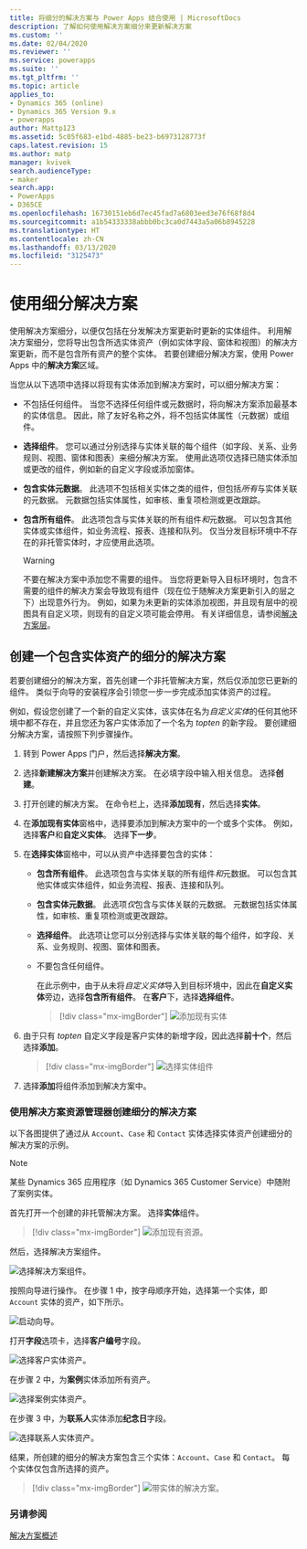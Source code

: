 ```yaml
---
title: 将细分的解决方案与 Power Apps 结合使用 | MicrosoftDocs
description: 了解如何使用解决方案细分来更新解决方案
ms.custom: ''
ms.date: 02/04/2020
ms.reviewer: ''
ms.service: powerapps
ms.suite: ''
ms.tgt_pltfrm: ''
ms.topic: article
applies_to:
- Dynamics 365 (online)
- Dynamics 365 Version 9.x
- powerapps
author: Mattp123
ms.assetid: 5c05f683-e1bd-4885-be23-b6973128773f
caps.latest.revision: 15
ms.author: matp
manager: kvivek
search.audienceType:
- maker
search.app:
- PowerApps
- D365CE
ms.openlocfilehash: 16730151eb6d7ec45fad7a6803eed3e76f68f8d4
ms.sourcegitcommit: a1b54333338abbb0bc3ca0d7443a5a06b8945228
ms.translationtype: HT
ms.contentlocale: zh-CN
ms.lasthandoff: 03/13/2020
ms.locfileid: "3125473"
---
```

# <a name="use-segmented-solutions"></a>使用细分解决方案 

使用解决方案细分，以便仅包括在分发解决方案更新时更新的实体组件。 利用解决方案细分，您将导出包含所选实体资产（例如实体字段、窗体和视图）的解决方案更新，而不是包含所有资产的整个实体。 <!-- Depending on the complexity of your app, segmentation of the solution can be as simple as everything in a single solution to segmenting by component type, such as entities in one solution, canvas apps in another, and plugins in a third. --> 若要创建细分解决方案，使用 Power Apps 中的**解决方案**区域。  

当您从以下选项中选择以将现有实体添加到解决方案时，可以细分解决方案： 
- 不包括任何组件。 当您不选择任何组件或元数据时，将向解决方案添加最基本的实体信息。 因此，除了友好名称之外，将不包括实体属性（元数据）或组件。   
- **选择组件**。 您可以通过分别选择与实体关联的每个组件（如字段、关系、业务规则、视图、窗体和图表）来细分解决方案。 使用此选项仅选择已随实体添加或更改的组件，例如新的自定义字段或添加窗体。  
- **包含实体元数据**。 此选项不包括相关实体之类的组件，但包括*所有*与实体关联的元数据。 元数据包括实体属性，如审核、重复项检测或更改跟踪。 
- **包含所有组件**。 此选项包含与实体关联的所有组件*和*元数据。 可以包含其他实体或实体组件，如业务流程、报表、连接和队列。 仅当分发目标环境中不存在的非托管实体时，才应使用此选项。 

    > [!WARNING]
    > 不要在解决方案中添加您不需要的组件。 当您将更新导入目标环境时，包含不需要的组件的解决方案会导致现有组件（现在位于随解决方案更新引入的层之下）出现意外行为。 例如，如果为未更新的实体添加视图，并且现有层中的视图具有自定义项，则现有的自定义项可能会停用。 有关详细信息，请参阅[解决方案层](solution-layers.md)。

<!-- The below was from Per but I don't think it fits in this topic that is only about solution segmentation with entities. 
Similar to the planning that goes into how you model the data that goes into your app, planning for segmentation should be considered before you distribute your solution. Segmenting solutions from a single solution into multiple solutions a month or two years after the initial app has been built can be complex and is prone to cause issues.  -->

## <a name="create-a-segmented-solution-with-entity-assets"></a>创建一个包含实体资产的细分的解决方案 
 若要创建细分的解决方案，首先创建一个非托管解决方案，然后仅添加您已更新的组件。 类似于向导的安装程序会引领您一步一步完成添加实体资产的过程。 

例如，假设您创建了一个新的自定义实体，该实体在名为*自定义实体*的任何其他环境中都不存在，并且您还为客户实体添加了一个名为 *topten* 的新字段。 要创建细分解决方案，请按照下列步骤操作。 
  
1. 转到 Power Apps 门户，然后选择**解决方案**。  
  
2.  选择**新建解决方案**并创建解决方案。 在必填字段中输入相关信息。 选择**创建**。  
  
3.  打开创建的解决方案。 在命令栏上，选择**添加现有**，然后选择**实体**。  
  
4.  在**添加现有实体**窗格中，选择要添加到解决方案中的一个或多个实体。 例如，选择**客户**和**自定义实体**。 选择**下一步**。  

5.  在**选择实体**窗格中，可以从资产中选择要包含的实体： 
    - **包含所有组件**。 此选项包含与实体关联的所有组件*和*元数据。 可以包含其他实体或实体组件，如业务流程、报表、连接和队列。 
    - **包含实体元数据**。 此选项*仅*包含与实体关联的元数据。 元数据包括实体属性，如审核、重复项检测或更改跟踪。 
    - **选择组件**。 此选项让您可以分别选择与实体关联的每个组件，如字段、关系、业务规则、视图、窗体和图表。 
    - 不要包含任何组件。 

      在此示例中，由于从未将*自定义实体*导入到目标环境中，因此在**自定义实体**旁边，选择**包含所有组件**。 在**客户**下，选择**选择组件**。  
      > [!div class="mx-imgBorder"] 
      > ![添加现有实体](media/add-existing-entities1.png)
  
6.  由于只有 *topten* 自定义字段是客户实体的新增字段，因此选择**前十个**，然后选择**添加**。  
     > [!div class="mx-imgBorder"] 
     > ![选择实体组件](media/add-existing-entities2.png)

7. 选择**添加**将组件添加到解决方案中。 

### <a name="create-a-segmented-solution-using-solution-explorer"></a>使用解决方案资源管理器创建细分的解决方案  
以下各图提供了通过从 `Account`、`Case` 和 `Contact` 实体选择实体资产创建细分的解决方案的示例。  

> [!NOTE]
> 某些 Dynamics 365 应用程序（如 Dynamics 365 Customer Service）中随附了案例实体。 
  
首先打开一个创建的非托管解决方案。 选择**实体**组件。  

 > [!div class="mx-imgBorder"] 
 > ![添加现有资源。](media/solution-segmentation-add-existing-resources-admin.png "添加现有资源。")  
  
 然后，选择解决方案组件。  
  
 ![选择解决方案组件。](media/solution-segmentation-select-components-admin.png "选择解决方案组件。")  
  
 按照向导进行操作。 在步骤 1 中，按字母顺序开始，选择第一个实体，即 `Account` 实体的资产，如下所示。  
  
 ![启动向导。](media/solution-segmentation-wizard-starts-admin.png "启动向导。")  
  
 打开**字段**选项卡，选择**客户编号**字段。  
  
 ![选择客户实体资产。](media/solution-segmentation-select-account-assets-admin.png "选择客户实体资产。")  
  
 在步骤 2 中，为**案例**实体添加所有资产。  
  
 ![选择案例实体资产。](media/solution-segmentation-select-case-assets-admin.png "选择案例实体资产。")  
  
 在步骤 3 中，为**联系人**实体添加**纪念日**字段。  
  
 ![选择联系人实体资产。](media/solution-segmentation-select-contact-assets-admin.png "选择联系人实体资产。")  
  
 结果，所创建的细分的解决方案包含三个实体：`Account`、`Case` 和 `Contact`。 每个实体仅包含所选择的资产。  
  
 > [!div class="mx-imgBorder"] 
 > ![带实体的解决方案。](media/solution-segmentation-solution-entities-admin.png "带实体的解决方案。")  
  
  
### <a name="see-also"></a>另请参阅  
 [解决方案概述](solutions-overview.md)


